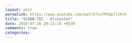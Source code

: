 ```yaml
---
layout: post
permalink: https://www.youtube.com/watch?v=fPhdpTlCKrk
title: "SCANN-TEC - Klinostat"
date: 2018-07-26 20:13:19 +0530
comments: true
categories: 
---
```

